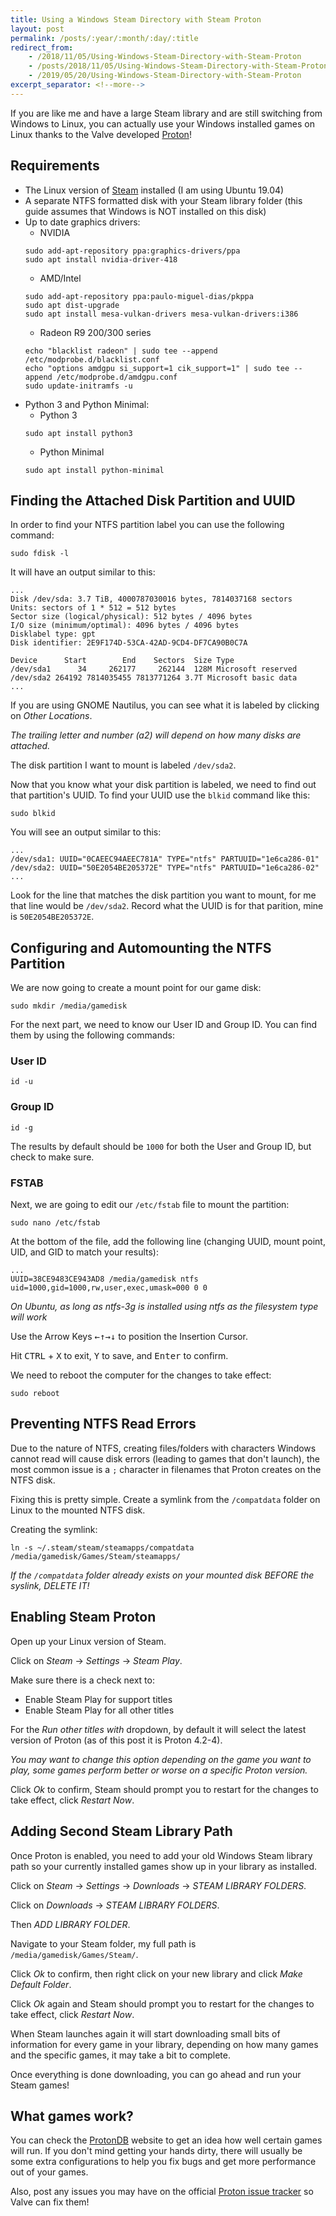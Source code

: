 ```yaml
---
title: Using a Windows Steam Directory with Steam Proton
layout: post
permalink: /posts/:year/:month/:day/:title
redirect_from: 
    - /2018/11/05/Using-Windows-Steam-Directory-with-Steam-Proton
    - /posts/2018/11/05/Using-Windows-Steam-Directory-with-Steam-Proton
    - /2019/05/20/Using-Windows-Steam-Directory-with-Steam-Proton
excerpt_separator: <!--more-->
---
```


If you are like me and have a large Steam library and are still switching from Windows to Linux, you can actually use your Windows installed games on Linux thanks to the Valve developed [Proton](https://github.com/ValveSoftware/Proton/wiki/Requirements)!

<!--more-->

## Requirements
- The Linux version of [Steam](https://store.steampowered.com/about/) installed (I am using Ubuntu 19.04)
- A separate NTFS formatted disk with your Steam library folder (this guide assumes that Windows is NOT installed on this disk)
- Up to date graphics drivers:
    - NVIDIA
    ```
    sudo add-apt-repository ppa:graphics-drivers/ppa
    sudo apt install nvidia-driver-418
    ```
    - AMD/Intel
    ```
    sudo add-apt-repository ppa:paulo-miguel-dias/pkppa
    sudo apt dist-upgrade
    sudo apt install mesa-vulkan-drivers mesa-vulkan-drivers:i386
    ```
    - Radeon R9 200/300 series
    ```
    echo "blacklist radeon" | sudo tee --append /etc/modprobe.d/blacklist.conf
    echo "options amdgpu si_support=1 cik_support=1" | sudo tee --append /etc/modprobe.d/amdgpu.conf
    sudo update-initramfs -u
    ```
- Python 3 and Python Minimal:
    - Python 3
    ```
    sudo apt install python3
    ```
    - Python Minimal
    ```
    sudo apt install python-minimal
    ```

## Finding the Attached Disk Partition and UUID
In order to find your NTFS partition label you can use the following command:
```
sudo fdisk -l
```
It will have an output similar to this:
```
...
Disk /dev/sda: 3.7 TiB, 4000787030016 bytes, 7814037168 sectors
Units: sectors of 1 * 512 = 512 bytes
Sector size (logical/physical): 512 bytes / 4096 bytes
I/O size (minimum/optimal): 4096 bytes / 4096 bytes
Disklabel type: gpt
Disk identifier: 2E9F174D-53CA-42AD-9CD4-DF7CA90B0C7A

Device      Start        End    Sectors  Size Type
/dev/sda1      34     262177     262144  128M Microsoft reserved
/dev/sda2 264192 7814035455 7813771264 3.7T Microsoft basic data
...
```

If you are using GNOME Nautilus, you can see what it is labeled by clicking on *Other Locations*.

*The trailing letter and number (a2) will depend on how many disks are attached.*

The disk partition I want to mount is labeled `/dev/sda2`.

Now that you know what your disk partition is labeled, we need to find out that partition's UUID. To find your UUID use the `blkid` command like this:

```
sudo blkid
```

You will see an output similar to this:
```
...
/dev/sda1: UUID="0CAEEC94AEEC781A" TYPE="ntfs" PARTUUID="1e6ca286-01"
/dev/sda2: UUID="50E2054BE205372E" TYPE="ntfs" PARTUUID="1e6ca286-02"
...
```

Look for the line that matches the disk partition you want to mount, for me that line would be `/dev/sda2`. Record what the UUID is for that parition, mine is `50E2054BE205372E`.

## Configuring and Automounting the NTFS Partition
We are now going to create a mount point for our game disk:

```
sudo mkdir /media/gamedisk
```

For the next part, we need to know our User ID and Group ID. You can find them by using the following commands:

### User ID
```
id -u
```
### Group ID
```
id -g
```

The results by default should be `1000` for both the User and Group ID, but check to make sure.

### FSTAB

Next, we are going to edit our `/etc/fstab` file to mount the partition:
```
sudo nano /etc/fstab
```
At the bottom of the file, add the following line (changing UUID, mount point, UID, and GID to match your results):
```
...
UUID=38CE9483CE943AD8 /media/gamedisk ntfs uid=1000,gid=1000,rw,user,exec,umask=000 0 0
```

*On Ubuntu, as long as ntfs-3g is installed using ntfs as the filesystem type will work*

Use the Arrow Keys <kbd>←</kbd><kbd>↑</kbd><kbd>→</kbd><kbd>↓</kbd> to position the Insertion Cursor.

Hit <kbd>CTRL</kbd> + <kbd>X</kbd> to exit, <kbd>Y</kbd> to save, and <kbd>Enter</kbd> to confirm.

We need to reboot the computer for the changes to take effect:
```
sudo reboot
```

## Preventing NTFS Read Errors
Due to the nature of NTFS, creating files/folders with characters Windows cannot read will cause disk errors (leading to games that don't launch), the most common issue is a `;` character in filenames that Proton creates on the NTFS disk.

Fixing this is pretty simple. Create a symlink from the `/compatdata` folder on Linux to the mounted NTFS disk.

Creating the symlink:

```
ln -s ~/.steam/steam/steamapps/compatdata /media/gamedisk/Games/Steam/steamapps/
```

*If the `/compatdata` folder already exists on your mounted disk BEFORE the syslink, DELETE IT!*

## Enabling Steam Proton
Open up your Linux version of Steam.

Click on *Steam* → *Settings* → *Steam Play*.

Make sure there is a check next to:

- Enable Steam Play for support titles
- Enable Steam Play for all other titles

For the *Run other titles with* dropdown, by default it will select the latest version of Proton (as of this post it is Proton 4.2-4).

*You may want to change this option depending on the game you want to play, some games perform better or worse on a specific Proton version.*

Click *Ok* to confirm, Steam should prompt you to restart for the changes to take effect, click *Restart Now*.

## Adding Second Steam Library Path
Once Proton is enabled, you need to add your old Windows Steam library path so your currently installed games show up in your library as installed.

Click on *Steam* → *Settings* → *Downloads* → *STEAM LIBRARY FOLDERS*.

Click on *Downloads* → *STEAM LIBRARY FOLDERS*.

Then *ADD LIBRARY FOLDER*.

Navigate to your Steam folder, my full path is `/media/gamedisk/Games/Steam/`.

Click *Ok* to confirm, then right click on your new library and click *Make Default Folder*.

Click *Ok* again and Steam should prompt you to restart for the changes to take effect, click *Restart Now*.

When Steam launches again it will start downloading small bits of information for every game in your library, depending on how many games and the specific games, it may take a bit to complete.

Once everything is done downloading, you can go ahead and run your Steam games!

## What games work?

You can check the [ProtonDB](https://www.protondb.com/) website to get an idea how well certain games will run. If you don't mind getting your hands dirty, there will usually be some extra configurations to help you fix bugs and get more performance out of your games.

Also, post any issues you may have on the official [Proton issue tracker](https://github.com/ValveSoftware/Proton/issues) so Valve can fix them!